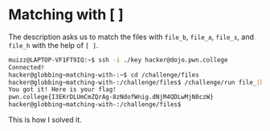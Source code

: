 # Matching with [ ]

The description asks us to match the files with `file_b`, `file_a`, `file_s`, and `file_h` with the help of `[ ]`.

```bash
muizz@LAPTOP-VF1FT9IQ:~$ ssh -i ./key hacker@dojo.pwn.college
Connected!
hacker@globbing~matching-with-:~$ cd /challenge/files
hacker@globbing~matching-with-:/challenge/files$ /challenge/run file_[bash]
You got it! Here is your flag!
pwn.college{I3EKrDLUmCmZQrAg-8zNdofWnig.dNjM4QDLwMjN0czW}
hacker@globbing~matching-with-:/challenge/files$
```

This is how I solved it.
